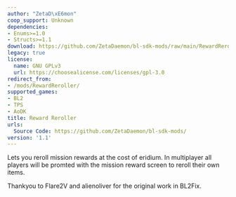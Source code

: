 ```yaml
---
author: "ZetaD\xE6mon"
coop_support: Unknown
dependencies:
- Enums>=1.0
- Structs>=1.1
download: https://github.com/ZetaDaemon/bl-sdk-mods/raw/main/RewardReroller/RewardReroller.zip
legacy: true
license:
  name: GNU GPLv3
  url: https://choosealicense.com/licenses/gpl-3.0
redirect_from:
- /mods/RewardReroller/
supported_games:
- BL2
- TPS
- AoDK
title: Reward Reroller
urls:
  Source Code: https://github.com/ZetaDaemon/bl-sdk-mods/
version: '1.1'
---
```

Lets you reroll mission rewards at the cost of eridium. In multiplayer all players will be promted with the mission reward screen to reroll their own items.

Thankyou to Flare2V and alienoliver for the original work in BL2Fix.